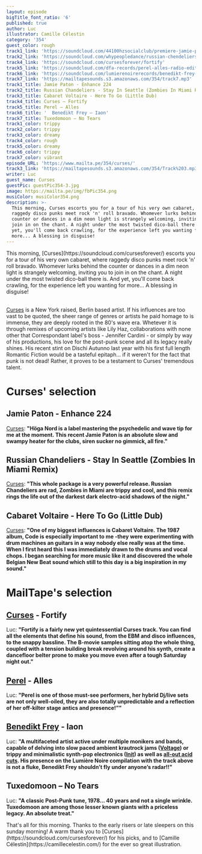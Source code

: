 ```yaml
---
layout: episode
bigTitle_font_ratio: '6'
published: true
author: Luc
illustrator: Camille Célestin
category: '354'
guest_color: rough
track1_link: 'https://soundcloud.com/44100hzsocialclub/premiere-jamie-paton-enhance-hoga-nord-rekords-2019?in=44100hzsocialclub/sets/premiere-january-2019'
track2_link: 'https://soundcloud.com/whypeopledance/russian-chendeliers-stay-in-seattle-zombies-in-miami-mix-samo-us'
track4_link: 'https://soundcloud.com/cursesforever/fortify'
track5_link: 'https://soundcloud.com/dfa-records/perel-alles-radio-edit'
track6_link: 'https://soundcloud.com/lumierenoirerecords/benedikt-frey-iaon'
track7_link: 'https://mailtapesounds.s3.amazonaws.com/354/track7.mp3'
track1_title: Jamie Paton - Enhance 224
track2_title: Russian Chandeliers - Stay In Seattle (Zombies In Miami Remix)
track3_title: Cabaret Voltaire - Here To Go (Little Dub)
track4_title: Curses – Fortify
track5_title: Perel – Alles
track6_title: '  Benedikt Frey – Iaon'
track7_title: Tuxedomoon – No Tears
track1_color: trippy
track2_color: trippy
track3_color: dreamy
track4_color: rough
track5_color: dreamy
track6_color: trippy
track7_color: vibrant
episode_URL: 'https://www.mailta.pe/354/curses/'
track3_link: 'https://mailtapesounds.s3.amazonaws.com/354/Track%203.mp3'
writer: Luc
guest_name: Curses
guestPic: guestPic354-3.jpg
image: https://mailta.pe/img/fbPic354.png
musiColor: musiColor354.png
description: >-
  This morning, Curses escorts you for a tour of his very own cabaret, where
  raggedy disco punks meet rock 'n' roll bravado. Whomever lurks behind the
  counter or dances in a dim neon light is strangely welcoming, inviting you to
  join in on the chant. A night under the most twisted dico-ball there is. And
  yet, you'll come back crawling, for the experience left you wanting for
  more... A blessing in disguise!
---
```

<p id="introduction"> This morning, [Curses](https://soundcloud.com/cursesforever/) escorts you for a tour of his very own cabaret, where raggedy disco punks meet rock 'n' roll bravado. Whomever lurks behind the counter or dances in a dim neon light is strangely welcoming, inviting you to join in on the chant. A night under the most twisted dico-ball there is. And yet, you'll come back crawling, for the experience left you wanting for more... A blessing in disguise!
<br><br>

[Curses](https://soundcloud.com/cursesforever/) is a New York raised, Berlin based artist. If his influences are too vast to be quoted, the sheer range of genres or artists he paid homage to is immense, they are deeply rooted in the 80's wave era. Whetever it is through remixes of upcoming artists like Lily Haz, collaborations with none other that Correspondant label's boss - Jennifer Cardini - or simply by way of his productions, his love for the post-punk scene and all its legacy really shines. His recent stint on Dischi Autunno last year with his first full length Romantic Fiction would be a tasteful epitaph... if it weren't for the fact that punk is not dead! Rather, it proves to be a testament to Curses' tremendous talent.
</p>


# Curses' selection



## Jamie Paton - Enhance 224
[Curses](https://soundcloud.com/cursesforever/): **"**Höga Nord is a label mastering the psychedelic and wave tip for me at the moment. This recent Jamie Paton is an absolute slow and swampy heater for the clubs, siren sucker no gimmick, all fire.**"**

## Russian Chandeliers - Stay In Seattle (Zombies In Miami Remix)
[Curses](https://soundcloud.com/cursesforever/): **"**This whole package is a very powerful release. Russian Chandeliers are rad, Zombies in Miami are trippy and cool, and this remix rings the life out of the darkest dark electro-acid shadows of the night.**"**

## Cabaret Voltaire - Here To Go (Little Dub)
[Curses](https://soundcloud.com/cursesforever/): **"**One of my biggest influences is Cabaret Voltaire. The 1987 album, Code is especially important to me -they were experimenting with drum machines an guitars in a way nobody else really was at the time. When I first heard this I was immediately drawn to the drums and vocal chops. I began searching for more music like it and discovered the whole Belgian New Beat sound which still to this day is a big inspiration in my sound.**"**


# MailTape's selection

## [Curses](https://soundcloud.com/cursesforever/) - Fortify
Luc: **"**Fortify is a fairly new yet quintessential Curses track. You can find all the elements that define his sound, from the EBM and disco influences, to the snappy bassline. The B-movie samples sitting atop the whole thing, coupled with a tension building break revolving around his synth, create a dancefloor belter prone to make you move even after a tough Saturday night out.**"**

## [Perel](https://soundcloud.com/perel-music/) - Alles
Luc: **"**Perel is one of those must-see performers, her hybrid Dj/live sets are not only well-oiled, they are also totally unpredictable and a reflection of her off-kilter stage antics and presence!”**"**

## [Benedikt Frey](https://soundcloud.com/freybenedikt/) - Iaon
Luc: **"**A multifaceted artist active under multiple monikers and bands, capable of delving into slow paced ambient krautrock jams ([Voltage](keys21.bandcamp.com/releases]Keys–Voltage/)) or trippy and minimalistic synth-pop electronics ([Init](https://iinit.bandcamp.com/track/talking-about-talking-2/)) as well as [all-out acid cuts](https://www.youtube.com/watch?v=m4vlISEii50). His presence on the Lumière Noire compilation with the track above is not a fluke, Benedikt Frey shouldn’t fly under anyone’s radar!!**"**

## Tuxedomoon – No Tears
Luc: **"**A classic Post-Punk tune, 1978… 40 years and not a single wrinkle. Tuxedomoon are among those lesser known giants with a priceless legacy. An absolute treat.**"**



<p id="outroduction">That's all for this morning. Thanks to the early risers or late sleepers on this sunday morning! A warm thank you to [Curses](https://soundcloud.com/cursesforever/) for his picks, and to [Camille Célestin](https://camillecelestin.com/) for the ever so great illustration. </p>
